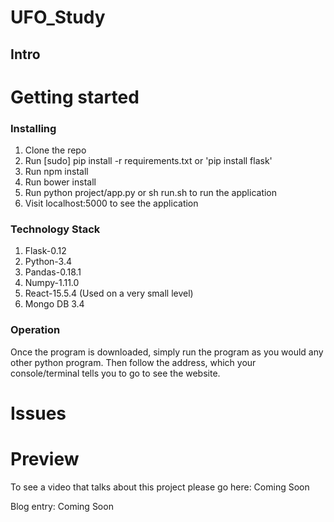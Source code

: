 # UFO_Study
## Intro



# Getting started
### Installing

1. Clone the repo
2. Run [sudo] pip install -r requirements.txt or 'pip install flask'
3. Run npm install
4. Run bower install
5. Run python project/app.py or sh run.sh to run the application
6. Visit localhost:5000 to see the application

### Technology Stack

1. Flask-0.12
2. Python-3.4
3. Pandas-0.18.1
4. Numpy-1.11.0
5. React-15.5.4 (Used on a very small level)
6. Mongo DB 3.4

### Operation

Once the program is downloaded, simply run the program as you would any other python program.
Then follow the address, which your console/terminal tells you to go to see the
website.

# Issues


# Preview

To see a video that talks about this project please go here: Coming Soon

Blog entry: Coming Soon
